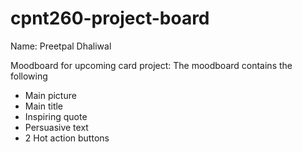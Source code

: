 # cpnt260-project-board

Name: Preetpal Dhaliwal

Moodboard for upcoming card project: The moodboard contains the following
- Main picture
- Main title
- Inspiring quote
- Persuasive text
- 2 Hot action buttons

## 
